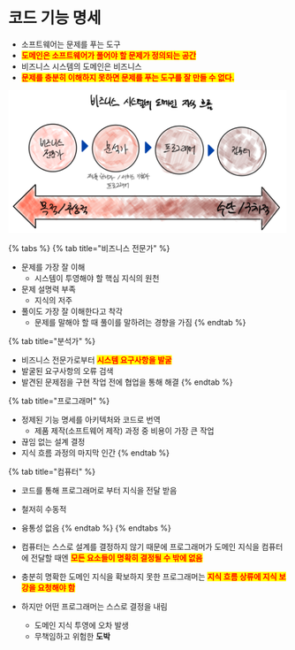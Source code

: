 # 코드 기능 명세

* 소프트웨어는 문제를 푸는 도구
* <mark style="color:red;">**도메인은 소프트웨어가 풀어야 할 문제가 정의되는 공간**</mark>
* 비즈니스 시스템의 도메인은 비즈니스
* <mark style="color:red;">**문제를 충분히 이해하지 못하면 문제를 푸는 도구를 잘 만들 수 없다.**</mark>

![](../../../.gitbook/assets/Untitled-40.png)

{% tabs %}
{% tab title="비즈니스 전문가" %}
* 문제를 가장 잘 이해
  * 시스템이 투영해야 할 핵심 지식의 원천
* 문제 설명력 부족
  * 지식의 저주
* 풀이도 가장 잘 이해한다고 착각
  * 문제를 말해야 할 때 풀이를 말하려는 경향을 가짐
{% endtab %}

{% tab title="분석가" %}
* 비즈니스 전문가로부터 <mark style="color:red;">**시스템 요구사항을 발굴**</mark>
* 발굴된 요구사항의 오류 검색
* 발견된 문제점을 구현 작업 전에 협업을 통해 해결
{% endtab %}

{% tab title="프로그래머" %}
* 정제된 기능 명세를 아키텍처와 코드로 번역
  * 제품 제작(소프트웨어 제작) 과정 중 비용이 가장 큰 작업
* 끊임 없는 설계 결정
* 지식 흐름 과정의 마지막 인간
{% endtab %}

{% tab title="컴퓨터" %}
* 코드를 통해 프로그래머로 부터 지식을 전달 받음
* 철저히 수동적
* 융통성 없음
{% endtab %}
{% endtabs %}



* 컴퓨터는 스스로 설계를 결정하지 않기 때문에 프로그래머가 도메인 지식을 컴퓨터에 전달할 때엔 <mark style="color:red;">**모든 요소들이 명확히 결정될 수 밖에 없음**</mark>
* 충분히 명확한 도메인 지식을 확보하지 못한 프로그래머는 <mark style="color:red;">**지식 흐름 상류에 지식 보강을 요청해야 함**</mark>
* 하지만 어떤 프로그래머는 스스로 결정을 내림
  * 도메인 지식 투영에 오차 발생
  * 무책임하고 위험한 **도박**

